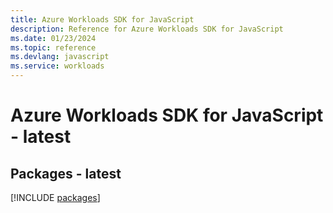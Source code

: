 ```yaml
---
title: Azure Workloads SDK for JavaScript
description: Reference for Azure Workloads SDK for JavaScript
ms.date: 01/23/2024
ms.topic: reference
ms.devlang: javascript
ms.service: workloads
---
```

# Azure Workloads SDK for JavaScript - latest
## Packages - latest
[!INCLUDE [packages](workloads-index.md)]